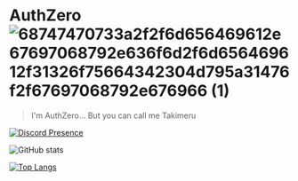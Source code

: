 # AuthZero  ![68747470733a2f2f6d656469612e67697068792e636f6d2f6d656469612f31326f75664342304d795a31476f2f67697068792e676966 (1)](https://github.com/AuthZero/images/raw/main/ezgif-2-f12f5ff3dd.gif)



>I'm AuthZero... But you can call me Takimeru

[![Discord Presence](https://lanyard.cnrad.dev/api/481475041217871882?borderRadius=5px&idleMessage=not%20doing%20anything&bg=a)](https://discord.com/users/481475041217871882)

![GitHub stats](https://github-readme-stats.vercel.app/api?username=AuthZero&show_icons=true&theme=dracula)

[![Top Langs](https://github-readme-stats.vercel.app/api/top-langs/?username=AuthZero&theme=dracula)](https://github.com/anuraghazra/github-readme-stats)









